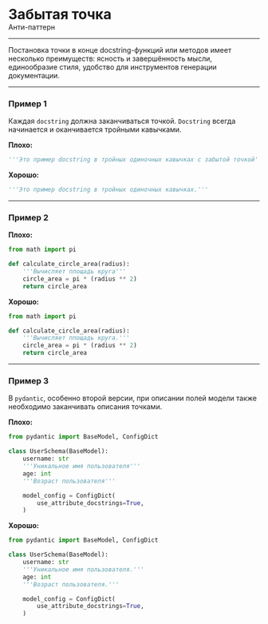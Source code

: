 
<div class="sticky-header">
  <div>
    <h1 style="margin: 0;">Забытая точка</h1>
    <p style="margin: 0;">Анти-паттерн</p>
  </div>
</div>

***

Постановка точки в конце docstring-функций или методов имеет несколько преимуществ: ясность и завершённость мысли, единообразие стиля, удобство для инструментов генерации документации.

***

### Пример 1

Каждая `docstring` должна заканчиваться точкой. `Docstring` всегда начинается и оканчивается тройными кавычками.

**Плохо:**
```python
'''Это пример docstring в тройных одиночных кавычках с забытой точкой'''
```
**Хорошо:**
```python
'''Это пример docstring в тройных одиночных кавычках.'''
```
***

### Пример 2

**Плохо:**
```python
from math import pi

def calculate_circle_area(radius):
    '''Вычисляет площадь круга'''
    circle_area = pi * (radius ** 2)
    return circle_area
```
**Хорошо:**
```python
from math import pi

def calculate_circle_area(radius):
    '''Вычисляет площадь круга.'''
    circle_area = pi * (radius ** 2)
    return circle_area
```
***

### Пример 3

В `pydantic`, особенно второй версии, при описании полей модели также необходимо заканчивать описания точками.

**Плохо:**
```python
from pydantic import BaseModel, ConfigDict

class UserSchema(BaseModel):
    username: str
    '''Уникальное имя пользователя'''
    age: int
    '''Возраст пользователя'''

    model_config = ConfigDict(
        use_attribute_docstrings=True,
    )
```
**Хорошо:**
```python
from pydantic import BaseModel, ConfigDict

class UserSchema(BaseModel):
    username: str
    '''Уникальное имя пользователя.'''
    age: int
    '''Возраст пользователя.'''

    model_config = ConfigDict(
        use_attribute_docstrings=True,
    )
```


